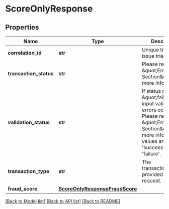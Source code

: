 # ScoreOnlyResponse

## Properties
Name | Type | Description | Notes
------------ | ------------- | ------------- | -------------
**correlation_id** | **str** | Unique trace ID for issue triage. | [optional] 
**transaction_status** | **str** | Please refer to \&quot;Errors Section\&quot; for more info. | [optional] 
**validation_status** | **str** | If status returned is \&quot;failure\&quot;, input validation errors occurred. Please refer to the \&quot;Errors Section\&quot; for more info. Valid values are &#39;success&#39; and &#39;failure&#39;. | [optional] 
**transaction_type** | **str** | The transactionType provided in request. | [optional] 
**fraud_score** | [**ScoreOnlyResponseFraudScore**](ScoreOnlyResponseFraudScore.md) |  | [optional] 

[[Back to Model list]](../README.md#documentation-for-models) [[Back to API list]](../README.md#documentation-for-api-endpoints) [[Back to README]](../README.md)


